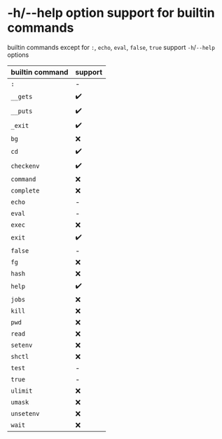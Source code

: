 # -h/--help option support for builtin commands
builtin commands except for `:`, `echo`, `eval`, `false`, `true` support `-h`/`--help` options

| **builtin command** | **support** |
|---------------------|-------------|
| `:`                 | -           |
| `__gets`            | ✔️          |
| `__puts`            | ✔️          |
| `_exit`             | ✔️          |
| `bg`                | ❌           |
| `cd`                | ✔️          |
| `checkenv`          | ✔️          |
| `command`           | ❌           |
| `complete`          | ❌           |
| `echo`              | -           |
| `eval`              | -           |
| `exec`              | ❌           |
| `exit`              | ✔️          |
| `false`             | -           |
| `fg`                | ❌           |
| `hash`              | ❌           |
| `help`              | ✔️          |
| `jobs`              | ❌           |
| `kill`              | ❌           |
| `pwd`               | ❌           |
| `read`              | ❌           |
| `setenv`            | ❌           |
| `shctl`             | ❌           |
| `test`              | -           |
| `true`              | -           |
| `ulimit`            | ❌           |
| `umask`             | ❌           |
| `unsetenv`          | ❌           |
| `wait`              | ❌           |
